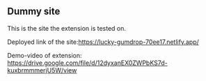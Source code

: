## Dummy site

This is the site the extension is tested on.

Deployed link of the site:https://lucky-gumdrop-70ee17.netlify.app/

Demo-video of extension: https://drive.google.com/file/d/12dyxanEX0ZWPbKS7d-kuxbrmmmerjU5W/view

